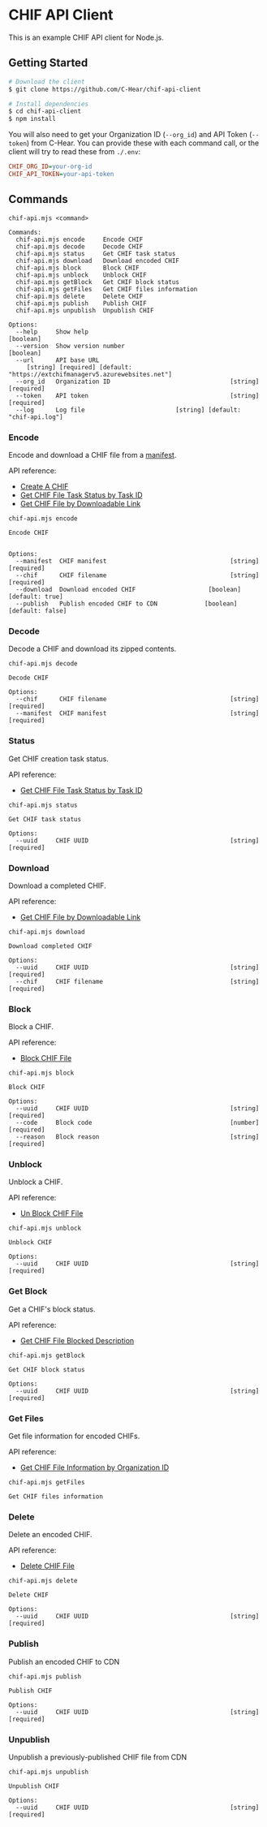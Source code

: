 # CHIF API Client

This is an example CHIF API client for Node.js.

## Getting Started

```sh
# Download the client
$ git clone https://github.com/C-Hear/chif-api-client

# Install dependencies
$ cd chif-api-client
$ npm install
```

You will also need to get your Organization ID (`--org_id`) and API Token (`--token`) from C-Hear. You can provide these with each command call, or the client will try to read these from `./.env`:

```ini
CHIF_ORG_ID=your-org-id
CHIF_API_TOKEN=your-api-token
```

## Commands

```
chif-api.mjs <command>

Commands:
  chif-api.mjs encode     Encode CHIF
  chif-api.mjs decode     Decode CHIF
  chif-api.mjs status     Get CHIF task status
  chif-api.mjs download   Download encoded CHIF
  chif-api.mjs block      Block CHIF
  chif-api.mjs unblock    Unblock CHIF
  chif-api.mjs getBlock   Get CHIF block status
  chif-api.mjs getFiles   Get CHIF files information
  chif-api.mjs delete     Delete CHIF
  chif-api.mjs publish    Publish CHIF
  chif-api.mjs unpublish  Unpublish CHIF

Options:
  --help     Show help                                                 [boolean]
  --version  Show version number                                       [boolean]
  --url      API base URL
     [string] [required] [default: "https://extchifmanagerv5.azurewebsites.net"]
  --org_id   Organization ID                                 [string] [required]
  --token    API token                                       [string] [required]
  --log      Log file                         [string] [default: "chif-api.log"]
```

### Encode

Encode and download a CHIF file from a [manifest](https://github.com/C-Hear/documentation/blob/master/manager/API/readmeAzureV5.md#create-a-chif).

API reference:
- [Create A CHIF](https://github.com/C-Hear/documentation/blob/master/manager/API/readmeAzureV5.md#create-a-chif)
- [Get CHIF File Task Status by Task ID](https://github.com/C-Hear/documentation/blob/master/manager/API/readmeAzureV5.md#get-chif-file-task-status-by-task-id)
- [Get CHIF File by Downloadable Link](https://github.com/C-Hear/documentation/blob/master/manager/API/readmeAzureV5.md#get-chif-file-by-downloadable-link)

```
chif-api.mjs encode

Encode CHIF


Options:
  --manifest  CHIF manifest                                  [string] [required]
  --chif      CHIF filename                                  [string] [required]
  --download  Download encoded CHIF                    [boolean] [default: true]
  --publish   Publish encoded CHIF to CDN             [boolean] [default: false]
```

### Decode

Decode a CHIF and download its zipped contents.

```
chif-api.mjs decode

Decode CHIF

Options:
  --chif      CHIF filename                                  [string] [required]
  --manifest  CHIF manifest                                  [string] [required]
```

### Status

Get CHIF creation task status.

API reference:
- [Get CHIF File Task Status by Task ID](https://github.com/C-Hear/documentation/blob/master/manager/API/readmeAzureV5.md#get-chif-file-task-status-by-task-id)

```
chif-api.mjs status

Get CHIF task status

Options:
  --uuid     CHIF UUID                                       [string] [required]
```

### Download

Download a completed CHIF.

API reference:
- [Get CHIF File by Downloadable Link](https://github.com/C-Hear/documentation/blob/master/manager/API/readmeAzureV5.md#get-chif-file-by-downloadable-link)

```
chif-api.mjs download

Download completed CHIF

Options:
  --uuid     CHIF UUID                                       [string] [required]
  --chif     CHIF filename                                   [string] [required]
```

### Block

Block a CHIF.

API reference:
- [Block CHIF File](https://github.com/C-Hear/documentation/blob/master/manager/API/readmeAzureV5.md#block-chif-file)

```
chif-api.mjs block

Block CHIF

Options:
  --uuid     CHIF UUID                                       [string] [required]
  --code     Block code                                      [number] [required]
  --reason   Block reason                                    [string] [required]
```

### Unblock

Unblock a CHIF.

API reference:
- [Un Block CHIF File](https://github.com/C-Hear/documentation/blob/master/manager/API/readmeAzureV5.md#un-block-chif-file)

```
chif-api.mjs unblock

Unblock CHIF

Options:
  --uuid     CHIF UUID                                       [string] [required]
```

### Get Block

Get a CHIF's block status.

API reference:
- [Get CHIF File Blocked Description](https://github.com/C-Hear/documentation/blob/master/manager/API/readmeAzureV5.md#get-chif-file-blocked-description)

```
chif-api.mjs getBlock

Get CHIF block status

Options:
  --uuid     CHIF UUID                                       [string] [required]
```

### Get Files

Get file information for encoded CHIFs.

API reference:
- [Get CHIF File Information by Organization ID](https://github.com/C-Hear/documentation/blob/master/manager/API/readmeAzureV5.md#get-chif-file-entry-information-by-organization-id)

```
chif-api.mjs getFiles

Get CHIF files information
```

### Delete

Delete an encoded CHIF.

API reference:
- [Delete CHIF File](https://github.com/C-Hear/documentation/blob/master/manager/API/readmeAzureV5.md#delete-chif-file)

```
chif-api.mjs delete

Delete CHIF

Options:
  --uuid     CHIF UUID                                       [string] [required]
```

### Publish

Publish an encoded CHIF to CDN

```
chif-api.mjs publish

Publish CHIF

Options:
  --uuid     CHIF UUID                                       [string] [required]
```

### Unpublish

Unpublish a previously-published CHIF file from CDN

```
chif-api.mjs unpublish

Unpublish CHIF

Options:
  --uuid     CHIF UUID                                       [string] [required]
```
